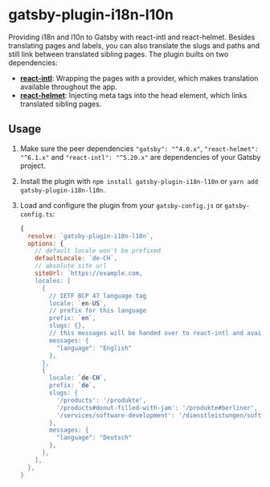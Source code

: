 # gatsby-plugin-i18n-l10n

Providing i18n and l10n to Gatsby with react-intl and react-helmet. Besides translating pages and labels, you can also translate the slugs and paths and still link between translated sibling pages. The plugin builts on two dependencies:

 - [**react-intl**](https://formatjs.io/docs/react-intl/): Wrapping the pages with a provider, which makes translation available throughout the app.
 - [**react-helmet**](https://github.com/nfl/react-helmet): Injecting meta tags into the head element, which links translated sibling pages.

## Usage

1. Make sure the peer dependencies `"gatsby": "^4.0.x"`, `"react-helmet": "^6.1.x"` and `"react-intl": "^5.20.x"` are dependencies of your Gatsby project.
1. Install the plugin with `npm install gatsby-plugin-i18n-l10n` or `yarn add gatsby-plugin-i18n-l10n`.
1. Load and configure the plugin from your `gatsby-config.js` or `gatsby-config.ts`: 

   ```javascript
   {
     resolve: `gatsby-plugin-i18n-l10n`,
     options: {
       // default locale won't be prefixed
       defaultLocale: `de-CH`,
       // absolute site url
       siteUrl: `https://example.com,
       locales: [
         {
           // IETF BCP 47 language tag
           locale: `en-US`,
           // prefix for this language
           prefix: `en`,
           slugs: {},
           // this messages will be handed over to react-intl and available throughout the website
           messages: {
             "language": "English"
           },
         },
         {
           locale: `de-CH`,
           prefix: `de`,
           slugs: {
             '/products': '/produkte',
             '/products#donut-filled-with-jam': '/produkte#berliner',
             '/services/software-development': '/dienstleistungen/softwareentwicklung'
           },
           messages: {
             "language": "Deutsch"
           },
         },
       ],
     },
   }
   ```
